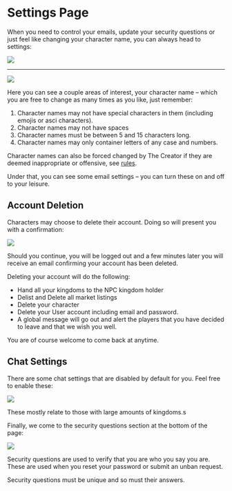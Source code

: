 # Settings Page

When you need to control your emails, update your security questions or just feel like changing your character name, you can always head to settings:

<div class="mb-4">
    <a href="/storage/info/settings/images/drop-down.png" class="glightbox">
        <img src="/storage/info/settings/images/drop-down.png" class="img-fluid" />
    </a>
</div>
<hr />
<div class="mb-4">
    <a href="/storage/info/settings/images/settings-top.png" class="glightbox">
        <img src="/storage/info/settings/images/settings-top.png" class="img-fluid" />
    </a>
</div>

Here you can see a couple areas of interest, your character name – which you are free to change as many times as you like, just remember:

1. Character names may not have special characters in them (including emojis or asci characters).
2. Character names may not have spaces
3. Character names must be between 5 and 15 characters long.
4. Character names may only container letters of any case and numbers.

Character names can also be forced changed by The Creator if they are deemed inappropriate or offensive, see [rules](/information/rules).

Under that, you can see some email settings – you can turn these on and off to your leisure.

## Account Deletion

Characters may choose to delete their account. Doing so will present you with a confirmation:

<div class="mb-4">
    <a href="/storage/info/settings/images/delete-confirmation.png" class="glightbox">
        <img src="/storage/info/settings/images/delete-confirmation.png" class="img-fluid" />
    </a>
</div>

Should you continue, you will be logged out and a few minutes later you will receive an email confirming your account has been deleted.

Deleting your account will do the following:

- Hand all your kingdoms to the NPC kingdom holder
- Delist and Delete all market listings
- Delete your character
- Delete your User account including email and password.
- A global message will go out and alert the players that you have decided to leave and that we wish you well.

You are of course welcome to come back at anytime.

## Chat Settings

There are some chat settings that are disabled by default for you. Feel free to enable these:

<div class="mb-4">
    <a href="/storage/info/settings/images/chat-settings.png" class="glightbox">
        <img src="/storage/info/settings/images/chat-settings.png" class="img-fluid" />
    </a>
</div>

These mostly relate to those with large amounts of kingdoms.s

Finally, we come to the security questions section at the bottom of the page:

<div class="mb-4">
    <a href="/storage/info/settings/images/security.png" class="glightbox">
        <img src="/storage/info/settings/images/security.png" class="img-fluid" />
    </a>
</div>

Security questions are used to verify that you are who you say you are. These are used when you reset your password or submit an unban request.

Security questions must be unique and so must their answers.


